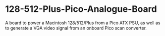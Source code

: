 # 128-512-Plus-Pico-Analogue-Board
A board to power a Macintosh 128/512/Plus from a Pico ATX PSU, as well as to generate a VGA video signal from an onboard Pico scan converter.
